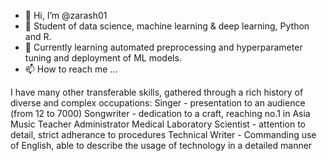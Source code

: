 - 👋 Hi, I’m @zarash01
- 👀 Student of data science, machine learning & deep learning, Python and R.
- 🌱 Currently learning automated preprocessing and hyperparameter tuning and deployment of ML models.
- 📫 How to reach me ...

I have many other transferable skills, gathered through a rich history of diverse and complex occupations:
Singer - presentation to an audience (from 12 to 7000)
Songwriter - dedication to a craft, reaching no.1 in Asia
Music Teacher
Administrator
Medical Laboratory Scientist - attention to detail, strict adherance to procedures
Technical Writer - Commanding use of English, able to describe the usage of technology in a detailed manner


<!---
zarash01/zarash01 is a ✨ special ✨ repository because its `README.md` (this file) appears on your GitHub profile.
You can click the Preview link to take a look at your changes.
--->
